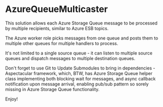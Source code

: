 AzureQueueMulticaster
=====================

This solution allows each Azure Storage Queue message to be processed by multiple recipients,
similar to Azure ESB topics. 

The Azure worker role picks messages from one queue and posts them to multiple 
other queues for multiple handlers to process.

It's not limited to a single source queue - it can listen to multiple source queues 
and dispatch messages to multiple destination queues.

Don't forget to use Git to Update Submodules to bring in dependencies - Aspectacular framework,
which, BTW, has Azure Storage Queue helper class implementing both blocking wait for messages,
and async callback notification upon message arrival, enabling pub/sub pattern so sorely
missing in Azure Storage Queue functionality.

Enjoy!
